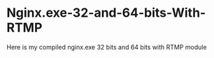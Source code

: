 # Nginx.exe-32-and-64-bits-With-RTMP
Here is my compiled nginx.exe 32 bits and 64 bits with RTMP module
